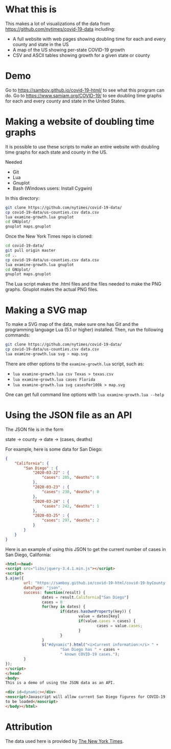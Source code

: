# What this is

This makes a lot of visualizations of the data from
https://github.com/nytimes/covid-19-data including:

- A full website with web pages showing doubling time for each and every
  county and state in the US
- A map of the US showing per-state COVID-19 growth
- CSV and ASCII tables showing growth for a given state or county

# Demo

Go to https://samboy.github.io/covid-19-html/ to see what this
program can do.  Go to https://www.samiam.org/COVID-19/ to see doubling
time graphs for each and every county and state in the United States.

# Making a website of doubling time graphs

It is possible to use these scripts to make an entire website with
doubling time graphs for each state and county in the US.

Needed 

- Git
- Lua
- Gnuplot
- Bash (Windows users: Install Cygwin)

In this directory:

```bash
git clone https://github.com/nytimes/covid-19-data/
cp covid-19-data/us-counties.csv data.csv
lua examine-growth.lua gnuplot
cd GNUplot/
gnuplot maps.gnuplot
```

Once the New York Times repo is cloned:

```bash
cd covid-19-data/
git pull origin master
cd ..
cp covid-19-data/us-counties.csv data.csv
lua examine-growth.lua gnuplot
cd GNUplot/
gnuplot maps.gnuplot
```

The Lua script makes the .html files and the files needed to make
the PNG graphs.  Gnuplot makes the actual PNG files.

# Making a SVG map

To make a SVG map of the data, make sure one has Git and the 
programming language Lua (5.1 or higher) installed.  Then, run
the following commands:

```sh
git clone https://github.com/nytimes/covid-19-data/
cp covid-19-data/us-counties.csv data.csv
lua examine-growth.lua svg > map.svg
```

There are other options to the `examine-growth.lua` script, such as:

* `lua examine-growth.lua csv Texas > texas.csv`
* `lua examine-growth.lua cases Florida`
* `lua examine-growth.lua svg casesPer100k > map.svg`

One can get full command line options with 
`lua examine-growth.lua --help`

# Using the JSON file as an API

The JSON file is in the form

state → county → date → (cases, deaths)

For example, here is some data for San Diego:

```json
{
	"California": {
		"San Diego" : {
			"2020-03-22" : {
				"cases": 205, "deaths": 0
			},
			"2020-03-23" : {
				"cases": 230, "deaths": 0
			},
			"2020-03-24" : {
				"cases": 242, "deaths": 1
			},
			"2020-03-25" : {
				"cases": 297, "deaths": 2
			}
		}
	}
}
```

Here is an example of using this JSON to get the current number of cases
in San Diego, California:

```html
<html><head>
<script src="libs/jquery-3.4.1.min.js"></script>
<script>
$.ajax({
        url: "https://samboy.github.io/covid-19-html/covid-19-byCounty.json",
        dataType: "json",
        success: function(result) {
                dates = result.California["San Diego"]
                cases = 0
                for(key in dates) {
                        if(dates.hasOwnProperty(key)) {
                                value = dates[key]
                                if(value.cases > cases) {
                                        cases = value.cases;
                                }
                        }
                }
                $("#dynamic").html("<i>Current information:</i> " +
                        "San Diego has " + cases +
                        " known COVID-19 cases.");
        }
});
</script>
</head>
<body>
This is a demo of using the JSON data as an API.

<div id=dynamic></div>
<noscript>Javascript will allow current San Diego figures for COVID-19 
to be loaded</noscript>
</body></html>
```

# Attribution

The data used here is provided by 
[The New York Times](https://github.com/nytimes/covid-19-data).
